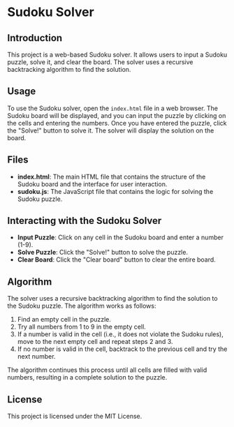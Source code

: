 # Sudoku Solver

## Introduction

This project is a web-based Sudoku solver. It allows users to input a Sudoku puzzle, solve it, and clear the board. The solver uses a recursive backtracking algorithm to find the solution.

## Usage

To use the Sudoku solver, open the `index.html` file in a web browser. The Sudoku board will be displayed, and you can input the puzzle by clicking on the cells and entering the numbers. Once you have entered the puzzle, click the "Solve!" button to solve it. The solver will display the solution on the board.

## Files

- **index.html**: The main HTML file that contains the structure of the Sudoku board and the interface for user interaction.
- **sudoku.js**: The JavaScript file that contains the logic for solving the Sudoku puzzle.

## Interacting with the Sudoku Solver

- **Input Puzzle**: Click on any cell in the Sudoku board and enter a number (1-9).
- **Solve Puzzle**: Click the "Solve!" button to solve the puzzle.
- **Clear Board**: Click the "Clear board" button to clear the entire board.

## Algorithm

The solver uses a recursive backtracking algorithm to find the solution to the Sudoku puzzle. The algorithm works as follows:

1. Find an empty cell in the puzzle.
2. Try all numbers from 1 to 9 in the empty cell.
3. If a number is valid in the cell (i.e., it does not violate the Sudoku rules), move to the next empty cell and repeat steps 2 and 3.
4. If no number is valid in the cell, backtrack to the previous cell and try the next number.

The algorithm continues this process until all cells are filled with valid numbers, resulting in a complete solution to the puzzle.

## License

This project is licensed under the MIT License.
